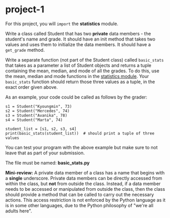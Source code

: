 # project-1

For this project, you will `import` the **statistics** module.

Write a class called Student that has two **private** data members - the student's name and grade.  It should have an init method that takes two values and uses them to initialize the data members. It should have a `get_grade` method.

Write a separate function (not part of the Student class) called `basic_stats` that takes as a parameter a list of Student objects and returns a tuple containing the mean, median, and mode of all the grades.  To do this, use the mean, median and mode functions in the [statistics module](https://docs.python.org/3/library/statistics.html).  Your `basic_stats` function should return those three values as a tuple, in the exact order given above.

As an example, your code could be called as follows by the grader:
```
s1 = Student("Kyoungmin", 73)
s2 = Student("Mercedes", 74)
s3 = Student("Avanika", 78)
s4 = Student("Marta", 74)

student_list = [s1, s2, s3, s4]
print(basic_stats(student_list))  # should print a tuple of three values
```
You can test your program with the above example but make sure to not leave
that as part of your submission.

The file must be named: **basic_stats.py**

**Mini-review:** A private data member of a class has a name that begins with a **single** underscore.  Private data members can be directly accessed from within the class, but **not** from outside the class.  Instead, if a data member needs to be accessed or manipulated from outside the class, then the class should provide a method that can be called to carry out the necessary actions.  This access restriction is not enforced by the Python language as it is in some other languages, due to the Python philosophy of "we're all adults here".



